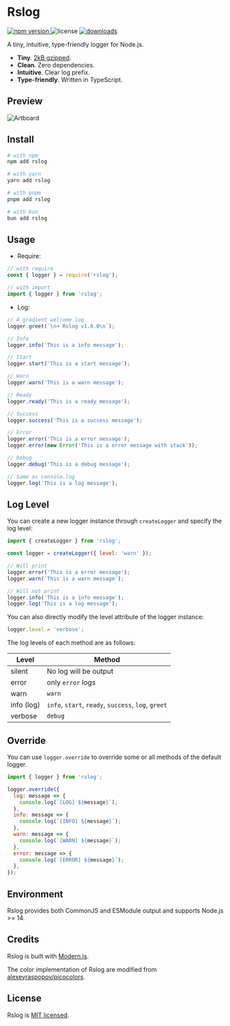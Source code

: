 # Rslog

<p>
  <a href="https://npmjs.com/package/rslog">
   <img src="https://img.shields.io/npm/v/rslog?style=flat-square&colorA=564341&colorB=EDED91" alt="npm version" />
  </a>
  <img src="https://img.shields.io/badge/License-MIT-blue.svg?style=flat-square&colorA=564341&colorB=EDED91" alt="license" />
  <a href="https://npmcharts.com/compare/rslog?minimal=true"><img src="https://img.shields.io/npm/dm/rslog.svg?style=flat-square&colorA=564341&colorB=EDED91" alt="downloads" /></a>
</p>

A tiny, intuitive, type-friendly logger for Node.js.

- **Tiny**. [2kB gzipped](https://bundlephobia.com/package/rslog@1).
- **Clean**. Zero dependencies.
- **Intuitive**. Clear log prefix.
- **Type-friendly**. Written in TypeScript.

## Preview

![Artboard](https://github.com/rspack-contrib/rslog/assets/7237365/9677ecb3-eff1-4c0e-9392-9b61b248fe5c)

## Install

```bash
# with npm
npm add rslog

# with yarn
yarn add rslog

# with pnpm
pnpm add rslog

# with bun
bun add rslog
```

## Usage

- Require:

```js
// with require
const { logger } = require('rslog');

// with import
import { logger } from 'rslog';
```

- Log:

```js
// A gradient welcome log
logger.greet(`\n➜ Rslog v1.0.0\n`);

// Info
logger.info('This is a info message');

// Start
logger.start('This is a start message');

// Warn
logger.warn('This is a warn message');

// Ready
logger.ready('This is a ready message');

// Success
logger.success('This is a success message');

// Error
logger.error('This is a error message');
logger.error(new Error('This is a error message with stack'));

// Debug
logger.debug('This is a debug message');

// Same as console.log
logger.log('This is a log message');
```

## Log Level

You can create a new logger instance through `createLogger` and specify the log level:

```js
import { createLogger } from 'rslog';

const logger = createLogger({ level: 'warn' });

// Will print
logger.error('This is a error message');
logger.warn('This is a warn message');

// Will not print
logger.info('This is a info message');
logger.log('This is a log message');
```

You can also directly modify the level attribute of the logger instance:

```js
logger.level = 'verbose';
```

The log levels of each method are as follows:

| Level      | Method                                              |
| ---------- | --------------------------------------------------- |
| silent     | No log will be output                               |
| error      | only `error` logs                                   |
| warn       | `warn`                                              |
| info (log) | `info`, `start`, `ready`, `success`, `log`, `greet` |
| verbose    | `debug`                                             |

## Override

You can use `logger.override` to override some or all methods of the default logger.

```js
import { logger } from 'rslog';

logger.override({
  log: message => {
    console.log(`[LOG] ${message}`);
  },
  info: message => {
    console.log(`[INFO] ${message}`);
  },
  warn: message => {
    console.log(`[WARN] ${message}`);
  },
  error: message => {
    console.log(`[ERROR] ${message}`);
  },
});
```

## Environment

Rslog provides both CommonJS and ESModule output and supports Node.js >= 14.

## Credits

Rslog is built with [Modern.js](https://github.com/web-infra-dev/modern.js).

The color implementation of Rslog are modified from [alexeyraspopov/picocolors](https://github.com/alexeyraspopov/picocolors).

## License

Rslog is [MIT licensed](https://github.com/rspack-contrib/rslog/blob/main/LICENSE).
